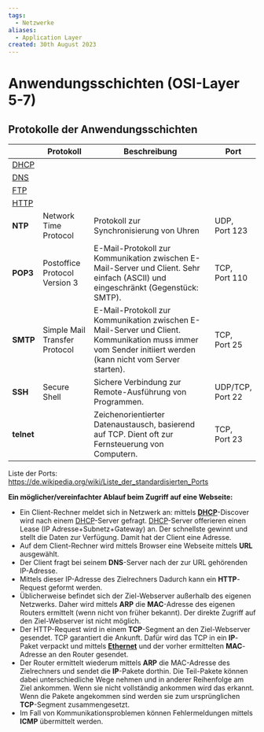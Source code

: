 ```yaml
---
tags:
  - Netzwerke
aliases:
  - Application Layer
created: 30th August 2023
---
```


# Anwendungsschichten (OSI-Layer 5-7)


## Protokolle der Anwendungsschichten

|                               | Protokoll                     | Beschreibung                                                                                                                                                | Port                 |
| ----------------------------- | ----------------------------- | ----------------------------------------------------------------------------------------------------------------------------------------------------------- | -------------------- |
| [DHCP](../Protokolle/DHCP.md) |                               |                                                                                                                                                             |                      |
| [DNS](../DNS.md)              |                               |                                                                                                                                                             |                      |
| [FTP](../Protokolle/FTP.md)   |                               |                                                                                                                                                             |                      |
| [HTTP](../Protokolle/HTTP.md) |                               |                                                                                                                                                             |                      |
| **NTP**                       | Network Time Protocol         | Protokoll zur Synchronisierung von Uhren                                                                                                                    | UDP, <br>Port 123    |
| **POP3**                      | Postoffice Protocol Version 3 | E-Mail-Protokoll zur Kommunikation zwischen E-Mail-Server und Client. Sehr einfach (ASCII) und eingeschränkt (Gegenstück: SMTP).                            | TCP, <br>Port 110    |
| **SMTP**                      | Simple Mail Transfer Protocol | E-Mail-Protokoll zur Kommunikation zwischen E-Mail-Server und Client. Kommunikation muss immer vom Sender initiiert werden (kann nicht vom Server starten). | TCP, <br>Port 25     |
| **SSH**                       | Secure Shell                  | Sichere Verbindung zur Remote-Ausführung von Programmen.                                                                                                    | UDP/TCP, <br>Port 22 |
| **telnet**                    |                               | Zeichenorientierter Datenaustausch, basierend auf TCP. Dient oft zur Fernsteuerung von Computern.                                                           | TCP,<br>Port 23      |

Liste der Ports: <https://de.wikipedia.org/wiki/Liste_der_standardisierten_Ports>


**Ein möglicher/vereinfachter Ablauf beim Zugriff auf eine Webseite:**

- Ein Client-Rechner meldet sich in Netzwerk an: mittels **[DHCP](../Protokolle/DHCP.md)**-Discover wird nach einem [DHCP](../Protokolle/DHCP.md)-Server gefragt. [DHCP](../Protokolle/DHCP.md)-Server offerieren einen Lease (IP Adresse+Subnetz+Gateway) an. Der schnellste gewinnt und stellt die Daten zur Verfügung. Damit hat der Client eine Adresse.
- Auf dem Client-Rechner wird mittels Browser eine Webseite mittels **URL** ausgewählt.
- Der Client fragt bei seinem **DNS**-Server nach der zur URL gehörenden IP-Adresse.
- Mittels dieser IP-Adresse des Zielrechners Dadurch kann ein **HTTP**-Request geformt werden.
- Üblicherweise befindet sich der Ziel-Webserver außerhalb des eigenen Netzwerks. Daher wird mittels **ARP** die **MAC**-Adresse des eigenen Routers ermittelt (wenn nicht von früher bekannt). Der direkte Zugriff auf den Ziel-Webserver ist nicht möglich.
- Der HTTP-Request wird in einem **TCP**-Segment an den Ziel-Webserver gesendet. TCP garantiert die Ankunft. Dafür wird das TCP in ein **IP**-Paket verpackt und mittels **[Ethernet](../Ethernet.md)** und der vorher ermittelten **MAC**-Adresse an den Router gesendet.
- Der Router ermittelt wiederum mittels **ARP** die MAC-Adresse des Zielrechners und sendet die **IP**-Pakete dorthin. Die Teil-Pakete können dabei unterschiedliche Wege nehmen und in anderer Reihenfolge am Ziel ankommen. Wenn sie nicht vollständig ankommen wird das erkannt. Wenn die Pakete angekommen sind werden sie zum ursprünglichen **TCP**-Segment zusammengesetzt.
- Im Fall von Kommunikationsproblemen können Fehlermeldungen mittels **ICMP** übermittelt werden.
